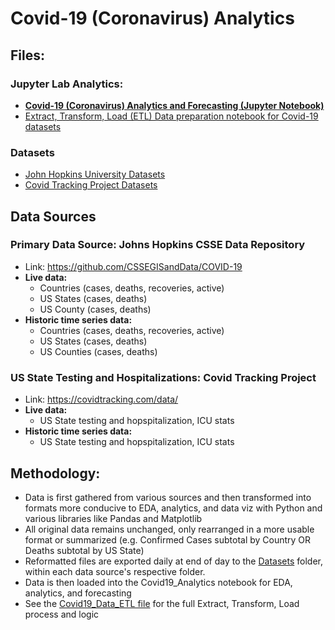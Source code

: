 # Covid-19 (Coronavirus) Analytics

## Files:
### Jupyter Lab Analytics:
- **[Covid-19 (Coronavirus) Analytics and Forecasting (Jupyter Notebook)](https://github.com/BrianLeip/CoronaVirus/blob/master/Covid19_Analytics.ipynb)**
- [Extract, Transform, Load (ETL) Data preparation notebook for Covid-19 datasets](https://github.com/BrianLeip/CoronaVirus/blob/master/Covid19_Data_ETL.ipynb)
### Datasets
- [John Hopkins University Datasets](https://github.com/BrianLeip/Covid19_Analytics/tree/master/Datasets/JH)
- [Covid Tracking Project Datasets](https://github.com/BrianLeip/Covid19_Analytics/tree/master/Datasets/CT/)

## Data Sources

### Primary Data Source: Johns Hopkins CSSE Data Repository 
- Link: https://github.com/CSSEGISandData/COVID-19  
- **Live data:**
    - Countries (cases, deaths, recoveries, active)
    - US States (cases, deaths)
    - US County (cases, deaths)
- **Historic time series data:**
    - Countries (cases, deaths, recoveries, active)
    - US States (cases, deaths)
    - US Counties (cases, deaths)

### US State Testing and Hospitalizations: Covid Tracking Project 
- Link: https://covidtracking.com/data/ 
- **Live data:**
    - US State testing and hopspitalization, ICU stats
- **Historic time series data:**
    - US State testing and hopspitalization, ICU stats

## Methodology:
- Data is first gathered from various sources and then transformed into formats more conducive to EDA, analytics, and data viz with Python and various libraries like Pandas and Matplotlib
- All original data remains unchanged, only rearranged in a more usable format or summarized (e.g. Confirmed Cases subtotal by Country OR Deaths subtotal by US State)
- Reformatted files are exported daily at end of day to the [Datasets](https://github.com/BrianLeip/CoronaVirus/tree/master/Datasets) folder, within each data source's respective folder.
- Data is then loaded into the Covid19_Analytics notebook for EDA, analytics, and forecasting
- See the [Covid19_Data_ETL file](https://github.com/BrianLeip/CoronaVirus/blob/master/Covid19_Data_ETL.ipynb) for the full Extract, Transform, Load process and logic

